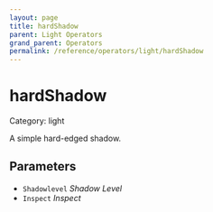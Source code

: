 ```yaml
---
layout: page
title: hardShadow
parent: Light Operators
grand_parent: Operators
permalink: /reference/operators/light/hardShadow
---
```


# hardShadow

Category: light



A simple hard-edged shadow.

## Parameters

* `Shadowlevel` *Shadow Level*
* `Inspect` *Inspect*